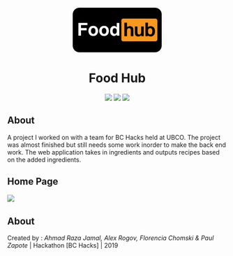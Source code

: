 <p align="center"><img width=40.5% src="https://github.com/AhmadRazaJamal/FoodHub/blob/master/logo2.png"></p>
<h1 align="center">Food Hub</h1>

<p align="center">
<img src = "https://img.shields.io/badge/HTML-5-blue"> 
  <img src = "https://img.shields.io/badge/CSS-3-red"> 
    <img src = "https://img.shields.io/badge/PHP-7.2-purple">
</p>

## About 

A project I worked on with a team for BC Hacks held at UBCO. The project was almost finished but still needs some work inorder to make the back end work. The web application takes in ingredients and outputs recipes based on the added ingredients. 

## Home Page 

<img src="https://github.com/AhmadRazaJamal/FoodHub/blob/master/Screen%20Shot%202020-04-11%20at%208.01.27%20PM.png">

## About 

Created by : *Ahmad Raza Jamal, Alex Rogov, Florencia Chomski & Paul Zapote* 
| Hackathon [BC Hacks] | 2019 
